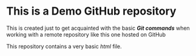 # This is a Demo GitHub repository

This is created just to get acquainted with the basic _**Git commands**_ when working with a remote repository like this one hosted on GitHub

This repository contains a very basic *html* file.
